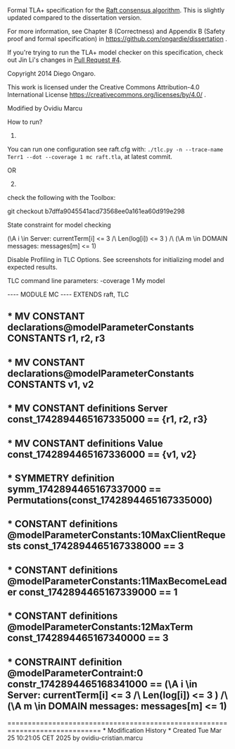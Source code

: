 
Formal TLA+ specification for the [Raft consensus algorithm](https://raftconsensus.github.io). This is slightly updated compared to the dissertation version.

For more information, see Chapter 8 (Correctness) and Appendix B (Safety proof and formal specification) in https://github.com/ongardie/dissertation .

If you're trying to run the TLA+ model checker on this specification, check out Jin Li's changes in [Pull Request #4](https://github.com/ongardie/raft.tla/pull/4/).

Copyright 2014 Diego Ongaro.

This work is licensed under the Creative Commons Attribution-4.0 International License https://creativecommons.org/licenses/by/4.0/ .

Modified by Ovidiu Marcu

How to run?

1)
You can run one configuration see raft.cfg with: `./tlc.py -n --trace-name Terr1 --dot --coverage 1 mc raft.tla`, at latest commit.

OR 

2)
check the following with the Toolbox:

git checkout b7dffa9045541acd73568ee0a161ea60d919e298

State constraint for model checking

(\A i \in Server: currentTerm[i] <= 3 /\ Len(log[i]) <= 3 ) /\ (\A m \in DOMAIN messages: messages[m] <= 1)

Disable Profiling in TLC Options. See screenshots for initializing model and expected results.

TLC command line parameters: -coverage 1
My model

---- MODULE MC ----
EXTENDS raft, TLC

\* MV CONSTANT declarations@modelParameterConstants
CONSTANTS
r1, r2, r3
----

\* MV CONSTANT declarations@modelParameterConstants
CONSTANTS
v1, v2
----

\* MV CONSTANT definitions Server
const_1742894465167335000 == 
{r1, r2, r3}
----

\* MV CONSTANT definitions Value
const_1742894465167336000 == 
{v1, v2}
----

\* SYMMETRY definition
symm_1742894465167337000 == 
Permutations(const_1742894465167335000)
----

\* CONSTANT definitions @modelParameterConstants:10MaxClientRequests
const_1742894465167338000 == 
3
----

\* CONSTANT definitions @modelParameterConstants:11MaxBecomeLeader
const_1742894465167339000 == 
1
----

\* CONSTANT definitions @modelParameterConstants:12MaxTerm
const_1742894465167340000 == 
3
----

\* CONSTRAINT definition @modelParameterContraint:0
constr_1742894465168341000 ==
(\A i \in Server: currentTerm[i] <= 3 /\ Len(log[i]) <= 3 ) /\ (\A m \in DOMAIN messages: messages[m] <= 1)
----
=============================================================================
\* Modification History
\* Created Tue Mar 25 10:21:05 CET 2025 by ovidiu-cristian.marcu
